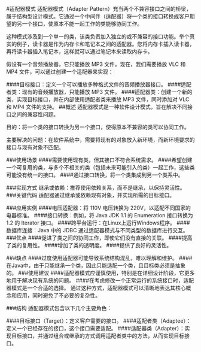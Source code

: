 #适配器模式
适配器模式（Adapter Pattern）充当两个不兼容接口之间的桥梁，属于结构型设计模式。它通过一个中间件（适配器）将一个类的接口转换成客户期望的另一个接口，使原本不能一起工作的类能够协同工作。

这种模式涉及到一个单一的类，该类负责加入独立的或不兼容的接口功能。举个真实的例子，读卡器是作为内存卡和笔记本之间的适配器。您将内存卡插入读卡器，再将读卡器插入笔记本，这样就可以通过笔记本来读取内存卡。

假设有一个音频播放器，它只能播放 MP3 文件。现在，我们需要播放 VLC 和 MP4 文件，可以通过创建一个适配器来实现：

####目标接口：定义一个可以播放多种格式文件的音频播放器接口。
####适配者类：现有的音频播放器，只能播放 MP3 文件。
####适配器类：创建一个新的类，实现目标接口，并在内部使用适配者类来播放 MP3 文件，同时添加对 VLC 和 MP4 文件的支持。
##概述
适配器模式是一种软件设计模式，旨在解决不同接口之间的兼容性问题。

目的：将一个类的接口转换为另一个接口，使得原本不兼容的类可以协同工作。

主要解决的问题：在软件系统中，需要将现有的对象放入新环境，而新环境要求的接口与现有对象不匹配。

###使用场景
####需要使用现有类，但其接口不符合系统需求。
####希望创建一个可复用的类，与多个不相关的类（包括未来可能引入的类）一起工作，这些类可能没有统一的接口。
####通过接口转换，将一个类集成到另一个类系中。

###实现方式
继承或依赖：推荐使用依赖关系，而不是继承，以保持灵活性。
###关键代码
适配器通过继承或依赖现有对象，并实现所需的目标接口。

###应用实例
####电压适配器：将 110V 电压转换为 220V，以适配不同国家的电器标准。
####接口转换：例如，将 Java JDK 1.1 的 Enumeration 接口转换为 1.2 的 Iterator 接口。
####跨平台运行：在Linux上运行Windows程序。
####数据库连接：Java 中的 JDBC 通过适配器模式与不同类型的数据库进行交互。
###优点
####促进了类之间的协同工作，即使它们没有直接的关联。
####提高了类的复用性。
####增加了类的透明度。
####提供了良好的灵活性。

###缺点
####过度使用适配器可能导致系统结构混乱，难以理解和维护。
####在Java中，由于只能继承一个类，因此只能适配一个类，且目标类必须是抽象的。
###使用建议
####适配器模式应谨慎使用，特别是在详细设计阶段，它更多地用于解决现有系统的问题。
####在考虑修改一个正常运行的系统接口时，适配器模式是一个合适的选择。
通过这种方式，适配器模式可以清晰地表达其核心概念和应用，同时避免了不必要的复杂性。

###结构
适配器模式包含以下几个主要角色：

####目标接口（Target）：定义客户需要的接口。
####适配者类（Adaptee）：定义一个已经存在的接口，这个接口需要适配。
####适配器类（Adapter）：实现目标接口，并通过组合或继承的方式调用适配者类中的方法，从而实现目标接口。